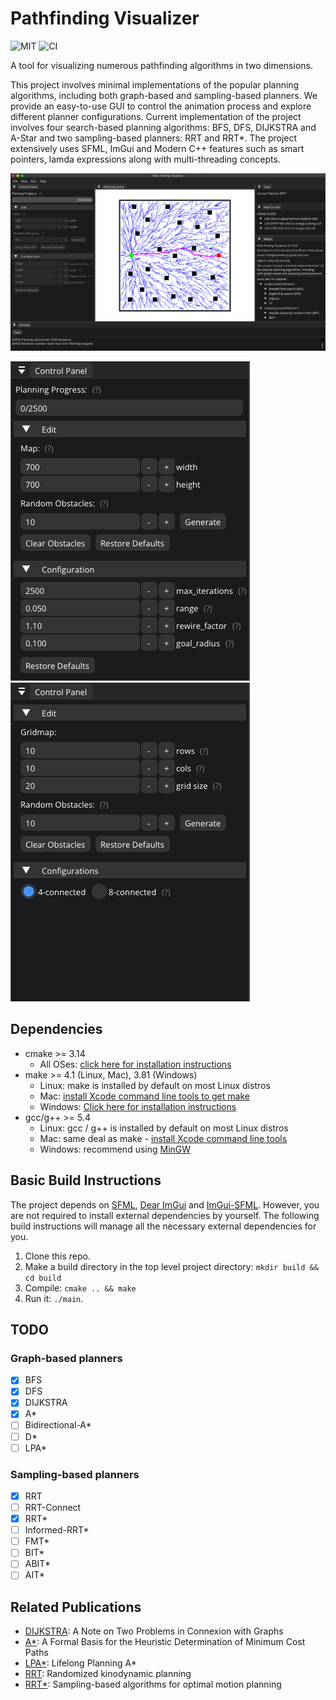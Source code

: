 Pathfinding Visualizer
=====
![MIT](https://img.shields.io/badge/license-MIT-blue.svg)
![CI](https://github.com/mlsdpk/path-finding-visualizer/workflows/build/badge.svg)

A tool for visualizing numerous pathfinding algorithms in two dimensions.

This project involves minimal implementations of the popular planning algorithms, including both graph-based and sampling-based planners. We provide an easy-to-use GUI to control the animation process and explore different planner configurations. Current implementation of the project involves four search-based planning algorithms: BFS, DFS, DIJKSTRA and A-Star and two sampling-based planners: RRT and RRT*. The project extensively uses SFML, ImGui and Modern C++ features such as smart pointers, lamda expressions along with multi-threading concepts.

![](figures/img0.png)

![panel1](figures/img1.png) ![panel2](figures/img2.png)

## Dependencies

* cmake >= 3.14
  * All OSes: [click here for installation instructions](https://cmake.org/install/)
* make >= 4.1 (Linux, Mac), 3.81 (Windows)
  * Linux: make is installed by default on most Linux distros
  * Mac: [install Xcode command line tools to get make](https://developer.apple.com/xcode/features/)
  * Windows: [Click here for installation instructions](http://gnuwin32.sourceforge.net/packages/make.htm)
* gcc/g++ >= 5.4
  * Linux: gcc / g++ is installed by default on most Linux distros
  * Mac: same deal as make - [install Xcode command line tools](https://developer.apple.com/xcode/features/)
  * Windows: recommend using [MinGW](http://www.mingw.org/)

## Basic Build Instructions

The project depends on [SFML](https://github.com/SFML/SFML), [Dear ImGui](https://github.com/ocornut/imgui) and [ImGui-SFML](https://github.com/eliasdaler/imgui-sfml). However, you are not required to install external dependencies by yourself. The following build instructions will manage all the necessary external dependencies for you.

1. Clone this repo.
2. Make a build directory in the top level project directory: `mkdir build && cd build`
3. Compile: `cmake .. && make`
4. Run it: `./main`.

## TODO

### Graph-based planners
- [x] BFS
- [x] DFS
- [x] DIJKSTRA
- [x] A*
- [ ] Bidirectional-A*
- [ ] D*
- [ ] LPA*

### Sampling-based planners
- [x] RRT
- [ ] RRT-Connect
- [x] RRT*
- [ ] Informed-RRT*
- [ ] FMT*
- [ ] BIT*
- [ ] ABIT*
- [ ] AIT*

## Related Publications
- [DIJKSTRA](https://ir.cwi.nl/pub/9256/9256D.pdf): A Note on Two Problems in Connexion with Graphs
- [A*](https://ieeexplore.ieee.org/abstract/document/4082128?casa_token=0ltx8josfO0AAAAA:nA2z0T2qvr00C6rIhIM3Z7GhWJTQpFrYsdzpY9xc_VicZ0DZr5Q9KcclJT1215N3If6pae87MXRHHd0): A Formal Basis for the Heuristic Determination of Minimum Cost Paths
- [LPA*](https://www.cs.cmu.edu/~maxim/files/aij04.pdf): Lifelong Planning A*
- [RRT](https://journals.sagepub.com/doi/pdf/10.1177/02783640122067453?casa_token=fgVkbBjl93wAAAAA:xatnfEy0HmRWnZyzPcPMHoWpW2ch4WIFYY1SSVT-OjyVKidKavkiE7D3QMl3cHSpof4BlXQcSVzhbvo): Randomized kinodynamic planning
- [RRT*](https://journals.sagepub.com/doi/abs/10.1177/0278364911406761): Sampling-based algorithms for optimal motion planning
